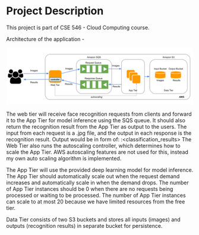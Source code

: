 # Project Description
This project is part of CSE 546 - Cloud Computing course. 

Architecture of the application - 

![Alt text](https://github.com/PradnyaC11/Image-Recognition-Service/blob/main/architecture_diagram.png "Architecture Diagram")

The web tier will receive face recognition requests from clients and forward it to the App Tier for model inference using the SQS queue. It should also return the recognition result from the App Tier as output to the users. The input from each request is a .jpg file, and the output in each response is the recognition result.
Output would be in form of: <filename>:<classification_results>
The Web Tier also runs the autoscaling controller, which determines how to scale the App Tier. AWS autoscaling features are not used for this, instead my own auto scaling algorithm is implemented.

The App Tier will use the provided deep learning model for model inference. The App Tier should automatically scale out when the request demand increases and automatically scale in when the demand drops. The number of App Tier instances should be 0 when there are no requests being processed or waiting to be processed. The number of App Tier instances can scale to at most 20 because we have limited resources from the free tier.

Data Tier consists of two S3 buckets and stores all inputs (images) and outputs (recognition results) in separate bucket for persistence.
